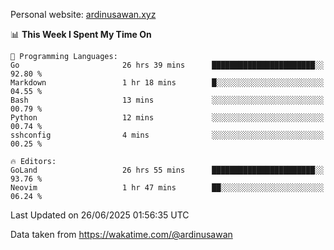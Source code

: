Personal website: [ardinusawan.xyz](https://ardinusawan.xyz)

<!--START_SECTION:waka-->
📊 **This Week I Spent My Time On** 

```text
💬 Programming Languages: 
Go                       26 hrs 39 mins      ███████████████████████░░   92.80 % 
Markdown                 1 hr 18 mins        █░░░░░░░░░░░░░░░░░░░░░░░░   04.55 % 
Bash                     13 mins             ░░░░░░░░░░░░░░░░░░░░░░░░░   00.79 % 
Python                   12 mins             ░░░░░░░░░░░░░░░░░░░░░░░░░   00.74 % 
sshconfig                4 mins              ░░░░░░░░░░░░░░░░░░░░░░░░░   00.25 % 

🔥 Editors: 
GoLand                   26 hrs 55 mins      ███████████████████████░░   93.76 % 
Neovim                   1 hr 47 mins        ██░░░░░░░░░░░░░░░░░░░░░░░   06.24 % 
```


 Last Updated on 26/06/2025 01:56:35 UTC
<!--END_SECTION:waka-->
Data taken from https://wakatime.com/@ardinusawan
